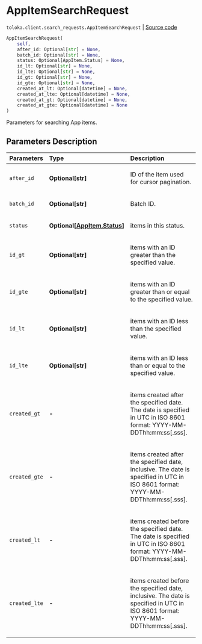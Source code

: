 # AppItemSearchRequest
`toloka.client.search_requests.AppItemSearchRequest` | [Source code](https://github.com/Toloka/toloka-kit/blob/v0.1.26/src/client/search_requests.py#L1067)

```python
AppItemSearchRequest(
    self,
    after_id: Optional[str] = None,
    batch_id: Optional[str] = None,
    status: Optional[AppItem.Status] = None,
    id_lt: Optional[str] = None,
    id_lte: Optional[str] = None,
    id_gt: Optional[str] = None,
    id_gte: Optional[str] = None,
    created_at_lt: Optional[datetime] = None,
    created_at_lte: Optional[datetime] = None,
    created_at_gt: Optional[datetime] = None,
    created_at_gte: Optional[datetime] = None
)
```

Parameters for searching App items.

## Parameters Description

| Parameters | Type | Description |
| :----------| :----| :-----------|
`after_id`|**Optional\[str\]**|<p>ID of the item used for cursor pagination.</p>
`batch_id`|**Optional\[str\]**|<p>Batch ID.</p>
`status`|**Optional\[[AppItem.Status](toloka.client.app.AppItem.Status.md)\]**|<p>items in this status.</p>
`id_gt`|**Optional\[str\]**|<p>items with an ID greater than the specified value.</p>
`id_gte`|**Optional\[str\]**|<p>items with an ID greater than or equal to the specified value.</p>
`id_lt`|**Optional\[str\]**|<p>items with an ID less than the specified value.</p>
`id_lte`|**Optional\[str\]**|<p>items with an ID less than or equal to the specified value.</p>
`created_gt`|**-**|<p>items created after the specified date. The date is specified in UTC in ISO 8601 format: YYYY-MM-DDThh:mm:ss[.sss].</p>
`created_gte`|**-**|<p>items created after the specified date, inclusive. The date is specified in UTC in ISO 8601 format: YYYY-MM-DDThh:mm:ss[.sss].</p>
`created_lt`|**-**|<p>items created before the specified date. The date is specified in UTC in ISO 8601 format: YYYY-MM-DDThh:mm:ss[.sss].</p>
`created_lte`|**-**|<p>items created before the specified date, inclusive. The date is specified in UTC in ISO 8601 format: YYYY-MM-DDThh:mm:ss[.sss].</p>

